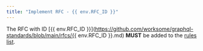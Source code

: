 ```yaml
---
title: "Implement RFC - {{ env.RFC_ID }}"
---
```


The RFC with ID [{{ env.RFC_ID }}](https://github.com/worksome/graphql-standards/blob/main/rfcs/{{ env.RFC_ID }}.md) **MUST** be added to the [rules list](https://github.com/worksome/graphql-standards/blob/main/rules.md).
